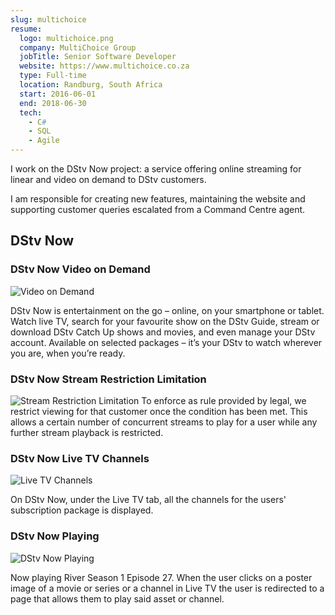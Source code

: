 ```yaml
---
slug: multichoice
resume:
  logo: multichoice.png
  company: MultiChoice Group
  jobTitle: Senior Software Developer
  website: https://www.multichoice.co.za
  type: Full-time
  location: Randburg, South Africa
  start: 2016-06-01
  end: 2018-06-30
  tech:
    - C#
    - SQL
    - Agile
---
```


I work on the DStv Now project: a service offering online streaming for linear and video on demand to DStv customers.

I am responsible for creating new features, maintaining the website and supporting customer queries escalated from a Command Centre agent.

## DStv Now

### DStv Now Video on Demand

![Video on Demand](https://media-exp2.licdn.com/dms/image/C4E2DAQGnfy_KijUcKg/profile-treasury-image-shrink_800_800/0/1597880603484?e=1654873200&v=beta&t=KqiPpz6y0SvXRgCDdgpjQ43AvPGoU7edruV6fMZJZ18 'Video on Demand')

DStv Now is entertainment on the go – online, on your smartphone or tablet. Watch live TV, search for your favourite show on the DStv Guide, stream or download DStv Catch Up shows and movies, and even manage your DStv account. Available on selected packages – it’s your DStv to watch wherever you are, when you’re ready.

### DStv Now Stream Restriction Limitation

![Stream Restriction Limitation](https://media-exp2.licdn.com/dms/image/C4E2DAQHGMMgpUw-MqQ/profile-treasury-image-shrink_800_800/0/1597819016552?e=1654873200&v=beta&t=pEk7ffWxJ4eCvsX_P1c4iyKJRi-kCjz4CGwLGpwxrPM 'Stream Restriction Limitation')
To enforce as rule provided by legal, we restrict viewing for that customer once the condition has been met. This allows a certain number of concurrent streams to play for a user while any further stream playback is restricted.

### DStv Now Live TV Channels

![Live TV Channels](https://media-exp2.licdn.com/dms/image/C4E2DAQHhr8O7fz_nCw/profile-treasury-image-shrink_800_800/0/1597790238751?e=1654873200&v=beta&t=uwPj3pPK8DE9odaqLmPz8V5bsvt5Dj-wkmn5gubUfl0 'Live TV Channels')

On DStv Now, under the Live TV tab, all the channels for the users' subscription package is displayed.

### DStv Now Playing

![DStv Now Playing](https://media-exp2.licdn.com/dms/image/C4E2DAQGIliYQhsmePA/profile-treasury-image-shrink_800_800/0/1596775280489?e=1654873200&v=beta&t=KOSCt0PXVnkyofVDZdu_zpwxFbx7u1DUkBPfyUwyHr0 'DStv Now Playing')

Now playing River Season 1 Episode 27. When the user clicks on a poster image of a movie or series or a channel in Live TV the user is redirected to a page that allows them to play said asset or channel.
